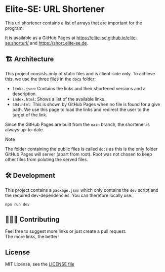 # Elite-SE: URL Shortener
This url shortener contains a list of arrays that are important for the program.

It is available as a GitHub Pages at https://elite-se.github.io/elite-se.shorturl/ and https://short.elite-se.de.

## 🏗️ Architecture

This project consists only of static files and is client-side only.
To achieve this, we use the three files in the `docs` folder:
- `links.json`: Contains the links and their shortened versions and a description.
- `index.html`: Shows a list of the available links.
- `404.html`: This is shown by GitHub Pages when no file is found for a give path.
  We use this page to load the links and redirect the user to the target of the link.

Since the GitHub Pages are built from the `main` branch, the shortener is always up-to-date.

> [!NOTE]
> The folder containing the public files is called `docs` as this is the only folder GitHub Pages will server (apart from root).
> Root was not chosen to keep other files from poluting the served files.

## 🛠️ Development
This project contains a `package.json` which only contains the `dev` script and the required dev-dependencies.
You can therefore locally use:

```shell
npm run dev
```

## 🧑‍🤝‍🧑 Contributing

Feel free to suggest more links or just create a pull request.\
The more links, the better!

## License
MIT License, see the [LICENSE file](LICENSE)
